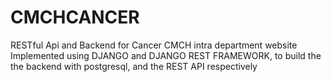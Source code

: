 # CMCHCANCER
RESTful Api and Backend for Cancer CMCH intra department website
Implemented using DJANGO and DJANGO REST FRAMEWORK, to build the the backend with postgresql, and the 
REST API respectively
